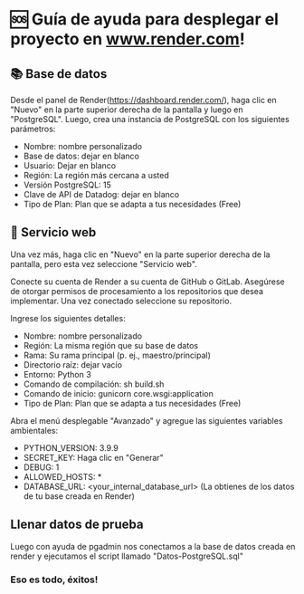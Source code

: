 # 🆘 Guía de ayuda para desplegar el proyecto en www.render.com!

## 📚 Base de datos

Desde el panel de Render(https://dashboard.render.com/), haga clic en "Nuevo" en la parte superior derecha de la pantalla y luego en "PostgreSQL". Luego, crea una instancia de PostgreSQL con los siguientes parámetros:

 - Nombre: nombre personalizado
 - Base de datos: dejar en blanco
 - Usuario: Dejar en blanco
 - Región: La región más cercana a usted
 - Versión PostgreSQL: 15
 - Clave de API de Datadog: dejar en blanco
 - Tipo de Plan: Plan que se adapta a tus necesidades (Free)

## 📖 Servicio web

Una vez más, haga clic en "Nuevo" en la parte superior derecha de la pantalla, pero esta vez seleccione "Servicio web".

Conecte su cuenta de Render a su cuenta de GitHub o GitLab. Asegúrese de otorgar permisos de procesamiento a los repositorios que desea implementar. Una vez conectado seleccione su repositorio.

Ingrese los siguientes detalles:

 - Nombre: nombre personalizado
 - Región: La misma región que su base de datos
 - Rama: Su rama principal (p. ej., maestro/principal)
 - Directorio raíz: dejar vacío
 - Entorno: Python 3
 - Comando de compilación: sh build.sh
 - Comando de inicio: gunicorn core.wsgi:application
 - Tipo de Plan: Plan que se adapta a tus necesidades (Free)

Abra el menú desplegable "Avanzado" y agregue las siguientes variables ambientales:

 - PYTHON_VERSION: 3.9.9
 - SECRET_KEY: Haga clic en "Generar"
 - DEBUG: 1
 - ALLOWED_HOSTS: *
 - DATABASE_URL: <your_internal_database_url> (La obtienes de los datos de tu base creada en Render)


## Llenar datos de prueba
Luego con ayuda de pgadmin nos conectamos a la base de datos creada en render
y ejecutamos el script llamado "Datos-PostgreSQL.sql"

### Eso es todo, éxitos!